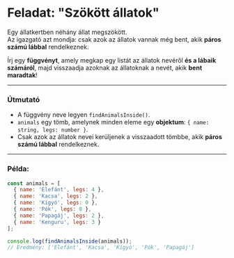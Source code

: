 # Feladat: "Szökött állatok"

Egy állatkertben néhány állat megszökött.  
Az igazgató azt mondja: csak azok az állatok vannak még bent, akik **páros számú lábbal** rendelkeznek.

Írj egy **függvényt**, amely megkap egy listát az állatok nevéről **és a lábaik számáról**, majd visszaadja azoknak az állatoknak a nevét, akik **bent maradtak**!

---

### Útmutató

- A függvény neve legyen `findAnimalsInside()`.
- `animals` egy tömb, amelynek minden eleme egy **objektum**: `{ name: string, legs: number }`.
- Csak azok az állatok nevei kerüljenek a visszaadott tömbbe, akik **páros számú lábbal** rendelkeznek.

---

### Példa:

```javascript
const animals = [
  { name: 'Elefánt', legs: 4 },
  { name: 'Kacsa', legs: 2 },
  { name: 'Kígyó', legs: 0 },
  { name: 'Pók', legs: 8 },
  { name: 'Papagáj', legs: 2 },
  { name: 'Kenguru', legs: 3 }
];

console.log(findAnimalsInside(animals));
// Eredmény: ['Elefánt', 'Kacsa', 'Kígyó', 'Pók', 'Papagáj']
```